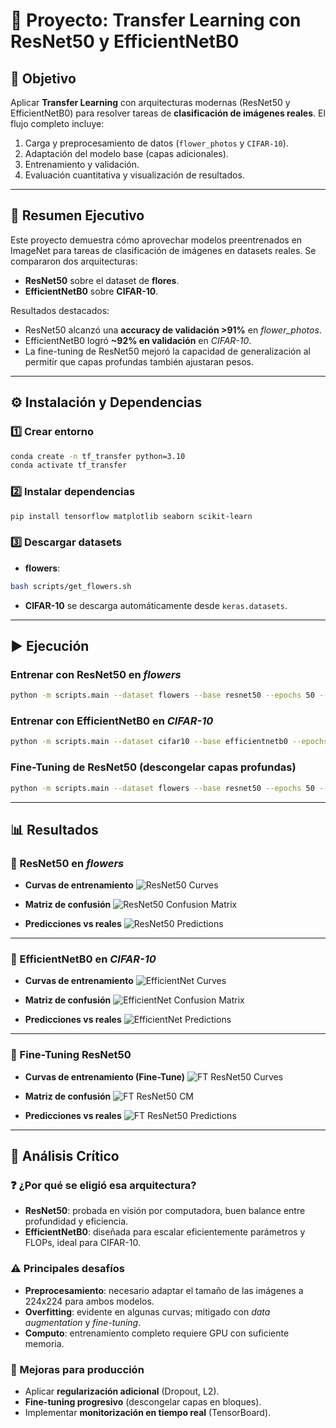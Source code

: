 # 🌸 Proyecto: Transfer Learning con ResNet50 y EfficientNetB0

## 📌 Objetivo

Aplicar **Transfer Learning** con arquitecturas modernas (ResNet50 y EfficientNetB0) para resolver tareas de **clasificación de imágenes reales**.
El flujo completo incluye:

1. Carga y preprocesamiento de datos (`flower_photos` y `CIFAR-10`).
2. Adaptación del modelo base (capas adicionales).
3. Entrenamiento y validación.
4. Evaluación cuantitativa y visualización de resultados.

---

## 📝 Resumen Ejecutivo

Este proyecto demuestra cómo aprovechar modelos preentrenados en ImageNet para tareas de clasificación de imágenes en datasets reales.
Se compararon dos arquitecturas:

* **ResNet50** sobre el dataset de **flores**.
* **EfficientNetB0** sobre **CIFAR-10**.

Resultados destacados:

* ResNet50 alcanzó una **accuracy de validación >91%** en *flower\_photos*.
* EfficientNetB0 logró **\~92% en validación** en *CIFAR-10*.
* La fine-tuning de ResNet50 mejoró la capacidad de generalización al permitir que capas profundas también ajustaran pesos.

---

## ⚙️ Instalación y Dependencias

### 1️⃣ Crear entorno

```bash
conda create -n tf_transfer python=3.10
conda activate tf_transfer
```

### 2️⃣ Instalar dependencias

```bash
pip install tensorflow matplotlib seaborn scikit-learn
```

### 3️⃣ Descargar datasets

* **flowers**:

```bash
bash scripts/get_flowers.sh
```

* **CIFAR-10** se descarga automáticamente desde `keras.datasets`.

---

## ▶️ Ejecución

### Entrenar con ResNet50 en *flowers*

```bash
python -m scripts.main --dataset flowers --base resnet50 --epochs 50 --batch-size 32 --img-size 224
```

### Entrenar con EfficientNetB0 en *CIFAR-10*

```bash
python -m scripts.main --dataset cifar10 --base efficientnetb0 --epochs 50 --batch-size 64 --img-size 224
```

### Fine-Tuning de ResNet50 (descongelar capas profundas)

```bash
python -m scripts.main --dataset flowers --base resnet50 --epochs 50 --batch-size 32 --img-size 224 --finetune
```

---

## 📊 Resultados

### 🔹 ResNet50 en *flowers*

* **Curvas de entrenamiento**
  ![ResNet50 Curves](outputs_tl/resnet50__flowers__img224__bs32__ep50_curves.png)

* **Matriz de confusión**
  ![ResNet50 Confusion Matrix](outputs_tl/resnet50__flowers__img224__bs32__ep50_cm.png)

* **Predicciones vs reales**
  ![ResNet50 Predictions](outputs_tl/resnet50__flowers__img224__bs32__ep50_pred_grid.png)

---

### 🔹 EfficientNetB0 en *CIFAR-10*

* **Curvas de entrenamiento**
  ![EfficientNet Curves](outputs_tl/efficientnetb0__cifar10__img224__bs64__ep50_curves.png)

* **Matriz de confusión**
  ![EfficientNet Confusion Matrix](outputs_tl/efficientnetb0__cifar10__img224__bs64__ep50_cm.png)

* **Predicciones vs reales**
  ![EfficientNet Predictions](outputs_tl/efficientnetb0__cifar10__img224__bs64__ep50_pred_grid.png)

---

### 🔹 Fine-Tuning ResNet50

* **Curvas de entrenamiento (Fine-Tune)**
  ![FT ResNet50 Curves](outputs_tl/resnet50__flowers__img224__bs32__ep50__ft_curves.png)

* **Matriz de confusión**
  ![FT ResNet50 CM](outputs_tl/resnet50__flowers__img224__bs32__ep50__ft_cm.png)

* **Predicciones vs reales**
  ![FT ResNet50 Predictions](outputs_tl/resnet50__flowers__img224__bs32__ep50__ft_pred_grid.png)

---

## 📌 Análisis Crítico

### ❓ ¿Por qué se eligió esa arquitectura?

* **ResNet50**: probada en visión por computadora, buen balance entre profundidad y eficiencia.
* **EfficientNetB0**: diseñada para escalar eficientemente parámetros y FLOPs, ideal para CIFAR-10.

### ⚠️ Principales desafíos

* **Preprocesamiento**: necesario adaptar el tamaño de las imágenes a 224x224 para ambos modelos.
* **Overfitting**: evidente en algunas curvas; mitigado con *data augmentation* y *fine-tuning*.
* **Computo**: entrenamiento completo requiere GPU con suficiente memoria.

### 🔧 Mejoras para producción

* Aplicar **regularización adicional** (Dropout, L2).
* **Fine-tuning progresivo** (descongelar capas en bloques).
* Implementar **monitorización en tiempo real** (TensorBoard).
